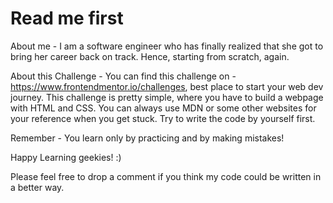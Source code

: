# Read me first
About me - I am a software engineer who has finally realized that she got to bring her career back on track. Hence, starting from scratch, again.

About this Challenge - 
You can find this challenge on - https://www.frontendmentor.io/challenges, best place to start your web dev journey. This challenge is pretty simple, where you have to build a webpage with HTML and CSS. You can always use MDN or some other websites for your reference when you get stuck. Try to write the code by yourself first. 

Remember - You learn only by practicing and by making mistakes!

Happy Learning geekies! :)

Please feel free to drop a comment if you think my code could be written in a better way.
